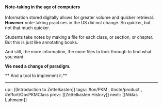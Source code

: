 #### Note-taking in the age of computers

Information stored digitally allows for greater volume and quicker retrieval. **However** note-taking practices in the US did not change. So quicker, but not that much quicker. 

Students take notes by making a file for each class, or section, or chapter. But this is just like annotating books.

And still, the more information, the more files to look through to find what you want.

**We need a change of paradigm.**

** And a tool to implement it.**

---
up:: [[Introduction to Zettelkasten]]
tags:: #on/PKM , #note/product , #effort/ObsPKMClass 
prev:: [[Zettelkasten History]]
next:: [[Niklas Luhmann]]